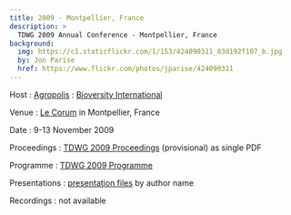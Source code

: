 ```yaml
---
title: 2009 - Montpellier, France
description: >
  TDWG 2009 Annual Conference - Montpellier, France
background:
  img: https://c1.staticflickr.com/1/153/424090311_83d192f107_b.jpg
  by: Jon Parise
  href: https://www.flickr.com/photos/jparise/424090311
---
```


Host
: [Agropolis](http://www.agropolis.org/)
: [Bioversity International](https://www.bioversityinternational.org/)

Venue
: [Le Corum](http://www.montpellier-events.com/en/The-Corum/Presentation) in Montpellier, France

Date
: 9-13 November 2009

Proceedings
: [TDWG 2009 Proceedings](https://static.tdwg.org/conferences/2009/tdwg_2009_pre-proceedings.pdf) (provisional) as single PDF

Programme
: [TDWG 2009 Programme](https://static.tdwg.org/conferences/2009/tdwg_2009_programme.pdf)

Presentations
: [presentation files](./presentation-files/) by author name

Recordings
: not available
